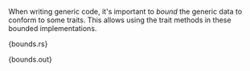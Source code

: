 When writing generic code, it's important to *bound* the generic data to
conform to some traits. This allows using the trait methods in these bounded
implementations.

{bounds.rs}

{bounds.out}
